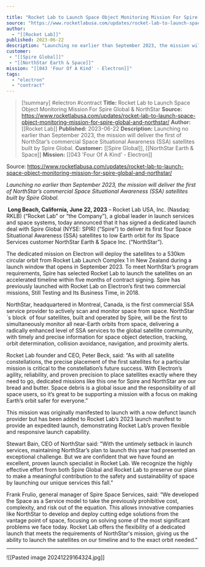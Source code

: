 ```yaml
---

title: "Rocket Lab to Launch Space Object Monitoring Mission For Spire Global & NorthStar "
source: "https://www.rocketlabusa.com/updates/rocket-lab-to-launch-space-object-monitoring-mission-for-spire-global-and-northstar/"
author:
  - "[[Rocket Lab]]"
published: 2023-06-22
description: "Launching no earlier than September 2023, the mission will deliver the first of NorthStar’s commercial Space Situational Awareness (SSA) satellites built by Spire Global."
customer:
 - "[[Spire Global]]"
 - "[[NorthStar Earth & Space]]"
mission: "[[043 'Four Of A Kind' - Electron]]"
tags:
  - "electron"
  - "contract"
---
```

>[!summary]
#electron #contract
**Title:** Rocket Lab to Launch Space Object Monitoring Mission For Spire Global & NorthStar 
**Source:** https://www.rocketlabusa.com/updates/rocket-lab-to-launch-space-object-monitoring-mission-for-spire-global-and-northstar/
**Author:** [[Rocket Lab]]
**Published:** 2023-06-22
**Description:** Launching no earlier than September 2023, the mission will deliver the first of NorthStar’s commercial Space Situational Awareness (SSA) satellites built by Spire Global.
**Customer:** [[Spire Global]], [[NorthStar Earth & Space]]
**Mission:** [[043 'Four Of A Kind' - Electron]]

Source: https://www.rocketlabusa.com/updates/rocket-lab-to-launch-space-object-monitoring-mission-for-spire-global-and-northstar/

*Launching no earlier than September 2023, the mission will deliver the first of NorthStar’s commercial Space Situational Awareness (SSA) satellites built by Spire Global.*

 **Long Beach, California, June 22, 2023** – Rocket Lab USA, Inc. (Nasdaq: RKLB) (“Rocket Lab” or “the Company”), a global leader in launch services and space systems, today announced that it has signed a dedicated launch deal with Spire Global (NYSE: SPIR) (“Spire”) to deliver its first four Space Situational Awareness (SSA) satellites to low Earth orbit for its Space Services customer NorthStar Earth & Space Inc. (“NorthStar”).

The dedicated mission on Electron will deploy the satellites to a 530km circular orbit from Rocket Lab Launch Complex 1 in New Zealand during a launch window that opens in September 2023. To meet NorthStar’s program requirements, Spire has selected Rocket Lab to launch the satellites on an accelerated timeline within five months of contract signing. Spire has previously launched with Rocket Lab on Electron’s first two commercial missions, Still Testing and Its Business Time, in 2018. 

NorthStar, headquartered in Montreal, Canada, is the first commercial SSA service provider to actively scan and monitor space from space. NorthStar´s block  of four satellites, built and operated by Spire, will be the first to simultaneously monitor all near-Earth orbits from space, delivering a radically enhanced level of SSA services to the global satellite community, with timely and precise information for space object detection, tracking, orbit determination, collision avoidance, navigation, and proximity alerts.   

Rocket Lab founder and CEO, Peter Beck, said: “As with all satellite constellations, the precise placement of the first satellites for a particular mission is critical to the constellation’s future success. With Electron’s agility, reliability, and proven precision to place satellites exactly where they need to go, dedicated missions like this one for Spire and NorthStar are our bread and butter. Space debris is a global issue and the responsibility of all space users, so it’s great to be supporting a mission with a focus on making Earth’s orbit safer for everyone.”  

This mission was originally manifested to launch with a now defunct launch provider but has been added to Rocket Lab’s 2023 launch manifest to provide an expedited launch, demonstrating Rocket Lab’s proven flexible and responsive launch capability.

Stewart Bain, CEO of NorthStar said: "With the untimely setback in launch services, maintaining NorthStar’s plan to launch this year had presented an exceptional challenge. But we are confident that we have found an excellent, proven launch specialist in Rocket Lab. We recognize the highly effective effort from both Spire Global and Rocket Lab to preserve our plans to make a meaningful contribution to the safety and sustainability of space by launching our unique services this fall.” 

Frank Frulio, general manager of Spire Space Services, said: “We developed the Space as a Service model to take the previously prohibitive cost, complexity, and risk out of the equation. This allows innovative companies like NorthStar to develop and deploy cutting edge solutions from the vantage point of space, focusing on solving some of the most significant problems we face today. Rocket Lab offers the flexibility of a dedicated launch that meets the requirements of NorthStar's mission, giving us the ability to launch the satellites on our timeline and to the exact orbit needed.”

---

![[Pasted image 20241229164324.jpg]]